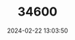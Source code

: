 ---
title: "34600"
category: "Zygocarpum dhofarense"
draft: false
date: 2024-02-22 13:03:50
languages:
  Arabic: ["Khimer", "Khir"]
  Semitic (Other): ["Ximer", "Xir"]
---